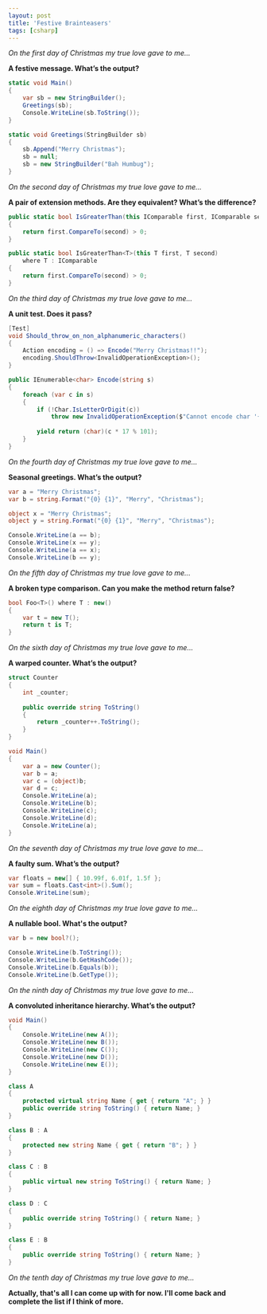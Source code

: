 ```yaml
---
layout: post
title: 'Festive Brainteasers'
tags: [csharp]
---
```


*On the first day of Christmas my true love gave to me...*

**A festive message. What’s the output?**

~~~csharp
static void Main()
{
    var sb = new StringBuilder();
    Greetings(sb);
    Console.WriteLine(sb.ToString());
}

static void Greetings(StringBuilder sb)
{
    sb.Append("Merry Christmas");
    sb = null;
    sb = new StringBuilder("Bah Humbug");
}
~~~



*On the second day of Christmas my true love gave to me...*

**A pair of extension methods. Are they equivalent? What’s the difference?**

~~~csharp
public static bool IsGreaterThan(this IComparable first, IComparable second) 
{
    return first.CompareTo(second) > 0;
}
~~~
~~~csharp
public static bool IsGreaterThan<T>(this T first, T second)
	where T : IComparable 
{
    return first.CompareTo(second) > 0;
}
~~~



*On the third day of Christmas my true love gave to me...*

**A unit test. Does it pass?**

~~~csharp
[Test]
void Should_throw_on_non_alphanumeric_characters()
{
    Action encoding = () => Encode("Merry Christmas!!");
    encoding.ShouldThrow<InvalidOperationException>();
}
~~~
~~~csharp
public IEnumerable<char> Encode(string s)
{
    foreach (var c in s)
    {
        if (!Char.IsLetterOrDigit(c))
            throw new InvalidOperationException($"Cannot encode char '{c}'"));
                  
        yield return (char)(c * 17 % 101);
    }
}
~~~



*On the fourth day of Christmas my true love gave to me...*

**Seasonal greetings. What’s the output?**

~~~csharp
var a = "Merry Christmas";
var b = string.Format("{0} {1}", "Merry", "Christmas");

object x = "Merry Christmas";
object y = string.Format("{0} {1}", "Merry", "Christmas");

Console.WriteLine(a == b);
Console.WriteLine(x == y);
Console.WriteLine(a == x);
Console.WriteLine(b == y);
~~~



*On the fifth day of Christmas my true love gave to me...*

**A broken type comparison. Can you make the method return false?**

~~~csharp
bool Foo<T>() where T : new()
{
    var t = new T();
    return t is T;
}
~~~

*On the sixth day of Christmas my true love gave to me...*

**A warped counter. What’s the output?**

~~~csharp
struct Counter
{
    int _counter;
     
    public override string ToString()
    {
        return _counter++.ToString();
    }
}

void Main()
{
    var a = new Counter();
    var b = a;
    var c = (object)b;
    var d = c;
    Console.WriteLine(a);
    Console.WriteLine(b);
    Console.WriteLine(c);
    Console.WriteLine(d);
    Console.WriteLine(a);
}
~~~



*On the seventh day of Christmas my true love gave to me...*

**A faulty sum. What’s the output?**

~~~csharp
var floats = new[] { 10.99f, 6.01f, 1.5f };    
var sum = floats.Cast<int>().Sum();
Console.WriteLine(sum);
~~~



*On the eighth day of Christmas my true love gave to me...*

**A nullable bool. What's the output?**

~~~csharp
var b = new bool?();

Console.WriteLine(b.ToString());
Console.WriteLine(b.GetHashCode());
Console.WriteLine(b.Equals(b));
Console.WriteLine(b.GetType());
~~~



*On the ninth day of Christmas my true love gave to me...*

**A convoluted inheritance hierarchy. What’s the output?**

~~~csharp
void Main()
{
    Console.WriteLine(new A());
    Console.WriteLine(new B());
    Console.WriteLine(new C());
    Console.WriteLine(new D());
    Console.WriteLine(new E());
}

class A
{
    protected virtual string Name { get { return "A"; } }
    public override string ToString() { return Name; }
}

class B : A
{
    protected new string Name { get { return "B"; } }
}

class C : B
{
    public virtual new string ToString() { return Name; }
}

class D : C
{
    public override string ToString() { return Name; }
}

class E : B
{
    public override string ToString() { return Name; }
}
~~~


*On the tenth day of Christmas my true love gave to me...*

**Actually, that's all I can come up with for now. I'll come back and complete the list if I think of more.**
